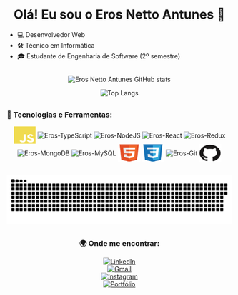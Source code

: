 <div align="center">

# Olá! Eu sou o Eros Netto Antunes 👋

</div>

<div align="left">

- 💻 Desenvolvedor Web  
- 🛠️ Técnico em Informática  
- 🎓 Estudante de Engenharia de Software (2º semestre)  

</div>

##

<div align="center">

![Eros Netto Antunes GitHub stats](https://github-readme-stats.vercel.app/api?username=ErosNetto&theme=dark&show_icons=true)

![Top Langs](https://github-readme-stats.vercel.app/api/top-langs/?username=ErosNetto&layout=compact&theme=dark)

</div>

##


### 🔧 Tecnologias e Ferramentas:

<div align="center">

<div style="display: inline_block">
  <img align="center" height="40" width="50" alt="Eros-JavaScript" src="https://raw.githubusercontent.com/devicons/devicon/master/icons/javascript/javascript-plain.svg" />
  <img align="center" height="40" width="50" alt="Eros-TypeScript" src="https://cdn.jsdelivr.net/gh/devicons/devicon/icons/typescript/typescript-plain.svg">
  <img align="center" height="40" width="50" alt="Eros-NodeJS" src="https://cdn.jsdelivr.net/gh/devicons/devicon/icons/nodejs/nodejs-original.svg" />
  <img align="center" height="40" width="50" alt="Eros-React" src="https://cdn.jsdelivr.net/gh/devicons/devicon/icons/react/react-original.svg" />
  <img align="center" height="40" width="50" alt="Eros-Redux" src="https://cdn.jsdelivr.net/gh/devicons/devicon/icons/redux/redux-original.svg" />
  <!-- <img align="center" height="40" width="50" alt="Eros-Csharp" src="https://raw.githubusercontent.com/devicons/devicon/master/icons/csharp/csharp-original.svg" /> -->
  <img align="center" height="40" width="50" alt="Eros-MongoDB" src="https://cdn.jsdelivr.net/gh/devicons/devicon/icons/mongodb/mongodb-original.svg" />
  <img align="center" height="40" width="50" alt="Eros-MySQL" src="https://cdn.jsdelivr.net/gh/devicons/devicon/icons/mysql/mysql-original.svg" />
  <img align="center" height="40" width="50" alt="Eros-HTML5" src="https://raw.githubusercontent.com/devicons/devicon/master/icons/html5/html5-original.svg" />
  <img align="center" height="40" width="50" alt="Eros-CSS3" src="https://raw.githubusercontent.com/devicons/devicon/master/icons/css3/css3-original.svg" />
  <img align="center" height="40" width="50" alt="Eros-Git" src="https://cdn.jsdelivr.net/gh/devicons/devicon/icons/git/git-original.svg" />
  <img align="center" height="40" width="50" alt="Eros-GitHub" src="https://raw.githubusercontent.com/devicons/devicon/ca28c779441053191ff11710fe24a9e6c23690d6/icons/github/github-original.svg" />
</div>

</div>

##

<div align="center">

<picture>
  <source media="(prefers-color-scheme: dark)" srcset="https://raw.githubusercontent.com/ErosNetto/ErosNetto/output/github-contribution-grid-snake-dark.svg">
  <source media="(prefers-color-scheme: light)" srcset="https://raw.githubusercontent.com/ErosNetto/ErosNetto/output/github-contribution-grid-snake.svg">
  <img alt="GitHub Contribution Grid Snake Animation" src="https://raw.githubusercontent.com/ErosNetto/ErosNetto/output/github-contribution-grid-snake.svg">
</picture>

</div>

##

<div align="center">

### 🌍 Onde me encontrar:

[![LinkedIn](https://img.shields.io/badge/LinkedIn-0077B5?style=for-the-badge&logo=linkedin&logoColor=white)](https://www.linkedin.com/in/eros-netto/)  
[![Gmail](https://img.shields.io/badge/Gmail-D14836?style=for-the-badge&logo=gmail&logoColor=white)](mailto:erosnetto1002@gmail.com)  
[![Instagram](https://img.shields.io/badge/Instagram-E4405F?style=for-the-badge&logo=instagram&logoColor=white)](https://www.instagram.com/eros_netto)  
[![Portfólio](https://img.shields.io/badge/Portfólio-000000?style=for-the-badge&logo=About.me&logoColor=white)](https://erosnetto.github.io/Portifolio/)

</div>

